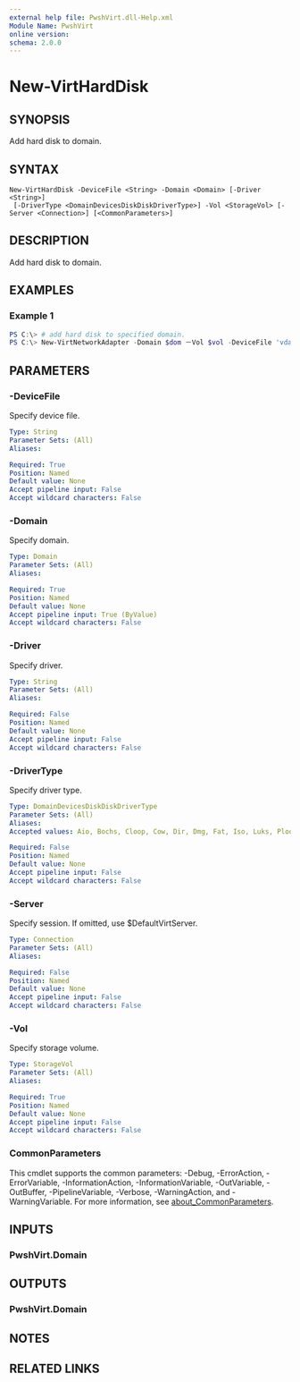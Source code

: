```yaml
---
external help file: PwshVirt.dll-Help.xml
Module Name: PwshVirt
online version:
schema: 2.0.0
---
```


# New-VirtHardDisk

## SYNOPSIS
Add hard disk to domain.

## SYNTAX

```
New-VirtHardDisk -DeviceFile <String> -Domain <Domain> [-Driver <String>]
 [-DriverType <DomainDevicesDiskDiskDriverType>] -Vol <StorageVol> [-Server <Connection>] [<CommonParameters>]
```

## DESCRIPTION
Add hard disk to domain.

## EXAMPLES

### Example 1
```powershell
PS C:\> # add hard disk to specified domain.
PS C:\> New-VirtNetworkAdapter -Domain $dom －Vol $vol -DeviceFile 'vda'
```

## PARAMETERS

### -DeviceFile
Specify device file.

```yaml
Type: String
Parameter Sets: (All)
Aliases:

Required: True
Position: Named
Default value: None
Accept pipeline input: False
Accept wildcard characters: False
```

### -Domain
Specify domain.

```yaml
Type: Domain
Parameter Sets: (All)
Aliases:

Required: True
Position: Named
Default value: None
Accept pipeline input: True (ByValue)
Accept wildcard characters: False
```

### -Driver
Specify driver.

```yaml
Type: String
Parameter Sets: (All)
Aliases:

Required: False
Position: Named
Default value: None
Accept pipeline input: False
Accept wildcard characters: False
```

### -DriverType
Specify driver type.

```yaml
Type: DomainDevicesDiskDiskDriverType
Parameter Sets: (All)
Aliases:
Accepted values: Aio, Bochs, Cloop, Cow, Dir, Dmg, Fat, Iso, Luks, Ploop, Qcow, Qcow2, Qed, Raw, Vdi, Vhd, Vmdk, Vpc

Required: False
Position: Named
Default value: None
Accept pipeline input: False
Accept wildcard characters: False
```

### -Server
Specify session.
If omitted, use $DefaultVirtServer.

```yaml
Type: Connection
Parameter Sets: (All)
Aliases:

Required: False
Position: Named
Default value: None
Accept pipeline input: False
Accept wildcard characters: False
```

### -Vol
Specify storage volume.

```yaml
Type: StorageVol
Parameter Sets: (All)
Aliases:

Required: True
Position: Named
Default value: None
Accept pipeline input: False
Accept wildcard characters: False
```

### CommonParameters
This cmdlet supports the common parameters: -Debug, -ErrorAction, -ErrorVariable, -InformationAction, -InformationVariable, -OutVariable, -OutBuffer, -PipelineVariable, -Verbose, -WarningAction, and -WarningVariable. For more information, see [about_CommonParameters](http://go.microsoft.com/fwlink/?LinkID=113216).

## INPUTS

### PwshVirt.Domain

## OUTPUTS

### PwshVirt.Domain

## NOTES

## RELATED LINKS
